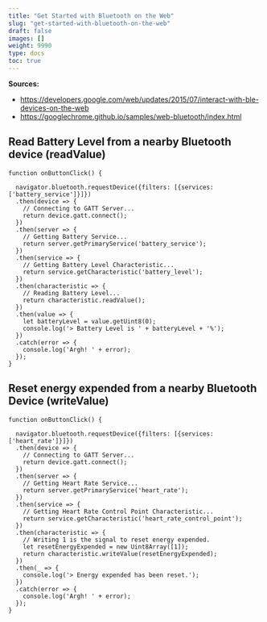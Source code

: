 ```yaml
---
title: "Get Started with Bluetooth on the Web"
slug: "get-started-with-bluetooth-on-the-web"
draft: false
images: []
weight: 9990
type: docs
toc: true
---
```


**Sources:**
- https://developers.google.com/web/updates/2015/07/interact-with-ble-devices-on-the-web
- https://googlechrome.github.io/samples/web-bluetooth/index.html

## Read Battery Level from a nearby Bluetooth device (readValue)
<!-- language-all: lang-js -->

    function onButtonClick() {
    
      navigator.bluetooth.requestDevice({filters: [{services: ['battery_service']}]})
      .then(device => {
        // Connecting to GATT Server...
        return device.gatt.connect();
      })
      .then(server => {
        // Getting Battery Service...
        return server.getPrimaryService('battery_service');
      })
      .then(service => {
        // Getting Battery Level Characteristic...
        return service.getCharacteristic('battery_level');
      })
      .then(characteristic => {
        // Reading Battery Level...
        return characteristic.readValue();
      })
      .then(value => {
        let batteryLevel = value.getUint8(0);
        console.log('> Battery Level is ' + batteryLevel + '%');
      })
      .catch(error => {
        console.log('Argh! ' + error);
      });
    }

## Reset energy expended from a nearby Bluetooth Device (writeValue)
<!-- language-all: lang-js -->

    function onButtonClick() {
        
      navigator.bluetooth.requestDevice({filters: [{services: ['heart_rate']}]})
      .then(device => {
        // Connecting to GATT Server...
        return device.gatt.connect();
      })
      .then(server => {
        // Getting Heart Rate Service...
        return server.getPrimaryService('heart_rate');
      })
      .then(service => {
        // Getting Heart Rate Control Point Characteristic...
        return service.getCharacteristic('heart_rate_control_point');
      })
      .then(characteristic => {    
        // Writing 1 is the signal to reset energy expended.
        let resetEnergyExpended = new Uint8Array([1]);
        return characteristic.writeValue(resetEnergyExpended);
      })
      .then(_ => {
        console.log('> Energy expended has been reset.');
      })
      .catch(error => {
        console.log('Argh! ' + error);
      });
    }

